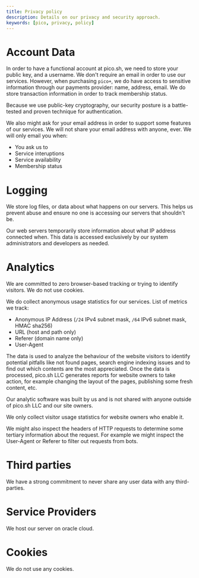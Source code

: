 ```yaml
---
title: Privacy policy
description: Details on our privacy and security approach.
keywords: [pico, privacy, policy]
---
```


# Account Data

In order to have a functional account at pico.sh, we need to store your public
key, and a username. We don't require an email in order to use our services.
However, when purchasing `pico+`, we do have access to sensitive information
through our payments provider: name, address, email. We do store transaction
information in order to track membership status.

Because we use public-key cryptography, our security posture is a battle-tested
and proven technique for authentication.

We also might ask for your email address in order to support some features of
our services. We will not share your email address with anyone, ever. We will
only email you when:

- You ask us to
- Service interuptions
- Service availability
- Membership status

# Logging

We store log files, or data about what happens on our servers. This helps us
prevent abuse and ensure no one is accessing our servers that shouldn't be.

Our web servers temporarily store information about what IP address connected
when. This data is accessed exclusively by our system administrators and
developers as needed.

# Analytics

We are committed to zero browser-based tracking or trying to identify visitors.
We do not use cookies.

We do collect anonymous usage statistics for our services. List of metrics we
track:

- Anonymous IP Address (`/24` IPv4 subnet mask, `/64` IPv6 subnet mask, HMAC
  sha256)
- URL (host and path only)
- Referer (domain name only)
- User-Agent

The data is used to analyze the behaviour of the website visitors to identify
potential pitfalls like not found pages, search engine indexing issues and to
find out which contents are the most appreciated. Once the data is processed,
pico.sh LLC generates reports for website owners to take action, for example
changing the layout of the pages, publishing some fresh content, etc.

Our analytic software was built by us and is not shared with anyone outside of
pico.sh LLC and our site owners.

We only collect visitor usage statistics for website owners who enable it.

We might also inspect the headers of HTTP requests to determine some tertiary
information about the request. For example we might inspect the User-Agent or
Referer to filter out requests from bots.

# Third parties

We have a strong commitment to never share any user data with any third-parties.

# Service Providers

We host our server on oracle cloud.

# Cookies

We do not use any cookies.
